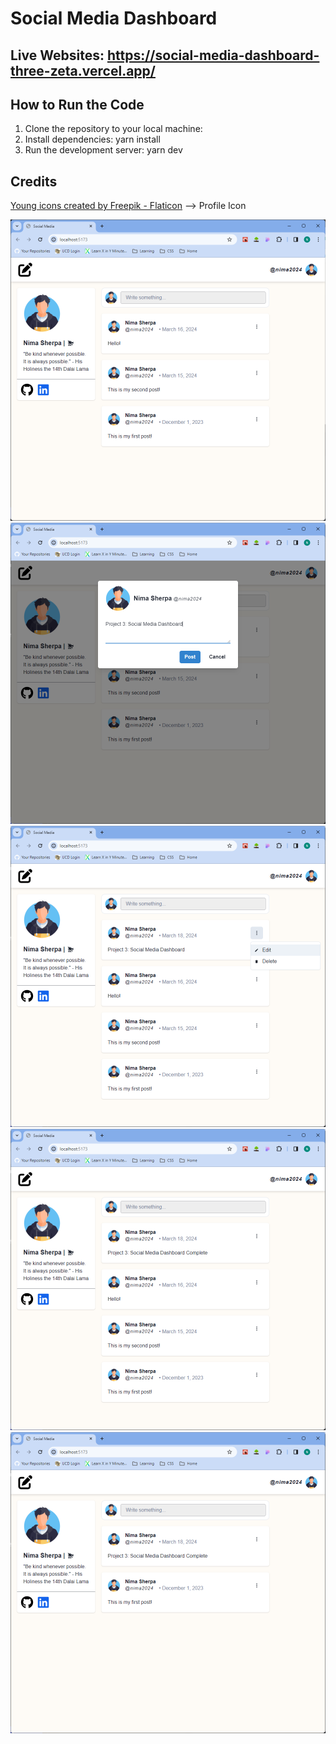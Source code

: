 # Social Media Dashboard
## Live Websites: https://social-media-dashboard-three-zeta.vercel.app/
## How to Run the Code

1. Clone the repository to your local machine:
2. Install dependencies: yarn install
3. Run the development server: yarn dev

## Credits

<a href="https://www.flaticon.com/free-icons/young" title="young icons">Young icons created by Freepik - Flaticon</a> --> Profile Icon

![Main](src/demo/Main%20Dashboard.png)
![Post](src/demo/Post.png)
![Icon](src/demo/Edit%20Delete.png)
![Edit](src/demo/Edit%20done.png)
![Delete](src/demo/Delete.png)
